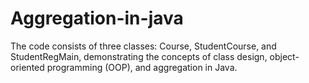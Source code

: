 # Aggregation-in-java
The code consists of three classes: Course, StudentCourse, and StudentRegMain, demonstrating the concepts of class design, object-oriented programming (OOP), and aggregation in Java. 
